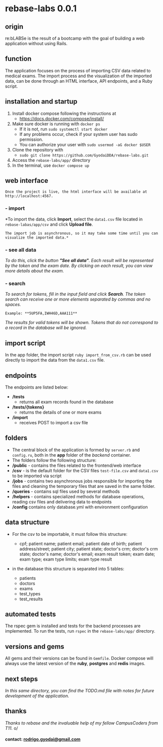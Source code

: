 # rebase-labs 0.0.1

## origin
re:bLABSe is the result of a bootcamp with the goal of building a web application without using Rails.

## function
The application focuses on the process of importing CSV data related to medical exams. The import process and the visualization of the imported data, can be done through an HTML interface, API endpoints, and a Ruby script.

## installation and startup

1. Install docker compose following the instructions at
   - https://docs.docker.com/compose/install/
2. Make sure docker is running with `docker ps`
   - If it is not, run `sudo systemctl start docker`
   - If any problems occur, check if your system user has sudo permission.
   - You can authorize your user with `sudo usermod -aG docker $USER`
3. Clone the repository with
   - `sudo git clone https://github.com/GyodaiDDA/rebase-labs.git`
4. Access the `rebase-labs/app/` directory
5. In the terminal, use `docker compose up`
   
## web interface
    Once the project is live, the html interface will be available at http://localhost:4567.

### - import
*To import the data, click **Import**, select the `data1.csv` file located in `rebase-labas/app/csv` and click **Upload file**.

    The import job is asynchronous, so it may take some time until you can visualize the imported data.*

### - see all data
*To do this, click the button **"See all data"**. Each result will be represented by the token and the exam date. By clicking on each result, you can view more details about the exam.*

### - search
*To search for tokens, fill in the input field and click **Search**. The token search can receive one or more elements separated by commas and no spaces.*

    Example: **5UP5FA,IWH46D,AAA111**

*The results for valid tokens will be shown. Tokens that do not correspond to a record in the database will be ignored.*


## import script

In the app folder, the import script `ruby import_from_csv.rb` can be used directly to import the data from the `data1.csv` file.


## endpoints

The endpoints are listed below:

   - **/tests**
     - returns all exam records found in the database
   - **/tests/{tokens}**
     - returns the details of one or more exams
   - **/import**
     - receives POST to import a csv file


## folders

- The central block of the application is formed by `server.rb` and `config.ru`, both in the **app** folder of the *backend* container.
- The folders follow the following structure:
- **/public** - contains the files related to the frontend/web interface
- **/csv** - is the default folder for the CSV files `test-file.csv` and `data1.csv` to be imported via script
- **/jobs** - contains two asynchronous jobs responsible for importing the files and cleaning the temporary files that are saved in the same folder.
- **/queries** - contains sql files used by several methods
- **/helpers** - contains specialized methods for database operations, reading csv files and delivering data to endpoints
- **/config** contains only database.yml with environment configuration

## data structure
- For the csv to be importable, it must follow this structure:
  - cpf; patient name; patient email; patient date of birth; patient address/street; patient city; patient state; doctor's crm; doctor's crm state; doctor's name; doctor's email; exam result token; exam date; exam type; exam type limits; exam type result

- in the database this structure is separated into 5 tables:
  - patients
  - doctors
  - exams
  - test_types
  - test_results
  
## automated tests

The rspec gem is installed and tests for the backend processes are implemented. To run the tests, run `rspec` in the `rebase-labs/app/` directory.


## versions and gems
All gems and their versions can be found in `Gemfile`. Docker compose will always use the latest version of the **ruby**, **postgres** and **redis** images.


## next steps
*In this same directory, you can find the TODO.md file with notes for future development of the application.*

## thanks

*Thanks to rebase and the invaluable help of my fellow CampusCoders from T11.*
o/

#### contact: rodrigo.gyodai@gmail.com
